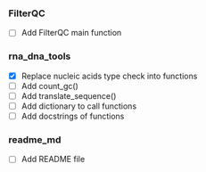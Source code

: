 ### FilterQC

- [ ] Add FilterQC main function

### rna_dna_tools

- [x] Replace nucleic acids type check into functions
- [ ] Add count_gc()
- [ ] Add translate_sequence()
- [ ] Add dictionary to call functions
- [ ] Add docstrings of functions
  
### readme_md

- [ ] Add README file
